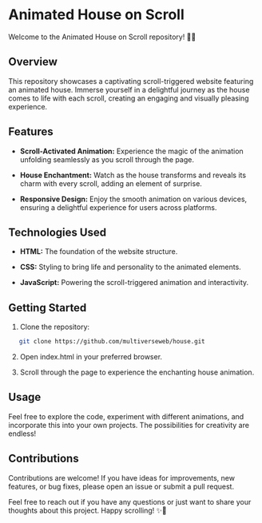 # Animated House on Scroll

Welcome to the Animated House on Scroll repository! 🏡✨

## Overview

This repository showcases a captivating scroll-triggered website featuring an animated house. Immerse yourself in a delightful journey as the house comes to life with each scroll, creating an engaging and visually pleasing experience.

## Features

- **Scroll-Activated Animation:** Experience the magic of the animation unfolding seamlessly as you scroll through the page.

- **House Enchantment:** Watch as the house transforms and reveals its charm with every scroll, adding an element of surprise.

- **Responsive Design:** Enjoy the smooth animation on various devices, ensuring a delightful experience for users across platforms.

## Technologies Used

- **HTML:** The foundation of the website structure.

- **CSS:** Styling to bring life and personality to the animated elements.

- **JavaScript:** Powering the scroll-triggered animation and interactivity.

## Getting Started

1. Clone the repository:
   
```bash
   git clone https://github.com/multiverseweb/house.git
```
2. Open index.html in your preferred browser.

3. Scroll through the page to experience the enchanting house animation.

## Usage
Feel free to explore the code, experiment with different animations, and incorporate this into your own projects. The possibilities for creativity are endless!

## Contributions
Contributions are welcome! If you have ideas for improvements, new features, or bug fixes, please open an issue or submit a pull request.

Feel free to reach out if you have any questions or just want to share your thoughts about this project. Happy scrolling! ✨🚀
